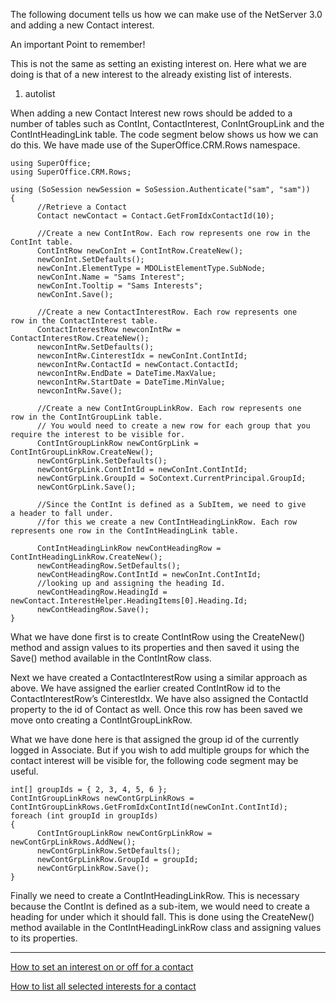 <properties date="2016-05-10"
SortOrder="4"
/>

The following document tells us how we can make use of the NetServer 3.0 and adding a new Contact interest.

An important Point to remember!

This is not the same as setting an existing interest on. Here what we are doing is that of a new interest to the already existing list of interests.

1. autolist

When adding a new Contact Interest new rows should be added to a number of tables such as ContInt, ContactInterest, ConIntGroupLink and the ContIntHeadingLink table. The code segment below shows us how we can do this. We have made use of the SuperOffice.CRM.Rows namespace.

```
using SuperOffice;
using SuperOffice.CRM.Rows;
 
using (SoSession newSession = SoSession.Authenticate("sam", "sam"))
{
      //Retrieve a Contact
      Contact newContact = Contact.GetFromIdxContactId(10);
 
      //Create a new ContIntRow. Each row represents one row in the
ContInt table.
      ContIntRow newConInt = ContIntRow.CreateNew();
      newConInt.SetDefaults();
      newConInt.ElementType = MDOListElementType.SubNode;
      newConInt.Name = "Sams Interest";
      newConInt.Tooltip = "Sams Interests";
      newConInt.Save();
 
      //Create a new ContactInterestRow. Each row represents one
row in the ContactInterest table.
      ContactInterestRow newconIntRw =
ContactInterestRow.CreateNew();
      newconIntRw.SetDefaults();
      newconIntRw.CinterestIdx = newConInt.ContIntId;
      newconIntRw.ContactId = newContact.ContactId;
      newconIntRw.EndDate = DateTime.MaxValue;
      newconIntRw.StartDate = DateTime.MinValue;
      newconIntRw.Save();
 
      //Create a new ContIntGroupLinkRow. Each row represents one
row in the ContIntGroupLink table.
      // You would need to create a new row for each group that you
require the interest to be visible for.                  
      ContIntGroupLinkRow newContGrpLink =
ContIntGroupLinkRow.CreateNew();
      newContGrpLink.SetDefaults();
      newContGrpLink.ContIntId = newConInt.ContIntId;
      newContGrpLink.GroupId = SoContext.CurrentPrincipal.GroupId;
      newContGrpLink.Save();
                                             
      //Since the ContInt is defined as a SubItem, we need to give
a header to fall under.
      //for this we create a new ContIntHeadingLinkRow. Each row
represents one row in the ContIntHeadingLink table.                
 
      ContIntHeadingLinkRow newContHeadingRow =
ContIntHeadingLinkRow.CreateNew();
      newContHeadingRow.SetDefaults();
      newContHeadingRow.ContIntId = newConInt.ContIntId;
      //looking up and assigning the heading Id.                   
      newContHeadingRow.HeadingId =
newContact.InterestHelper.HeadingItems[0].Heading.Id;
      newContHeadingRow.Save();
}
```

 

What we have done first is to create ContIntRow using the CreateNew() method and assign values to its properties and then saved it using the Save() method available in the ContIntRow class.

Next we have created a ContactInterestRow using a similar approach as above. We have assigned the earlier created ContIntRow id to the ContactInterestRow’s CinterestIdx. We have also assigned the ContactId property to the id of Contact as well. Once this row has been saved we move onto creating a ContIntGroupLinkRow.

What we have done here is that assigned the group id of the currently logged in Associate. But if you wish to add multiple groups for which the contact interest will be visible for, the following code segment may be useful.

```
int[] groupIds = { 2, 3, 4, 5, 6 };
ContIntGroupLinkRows newContGrpLinkRows =
ContIntGroupLinkRows.GetFromIdxContIntId(newConInt.ContIntId);
foreach (int groupId in groupIds)
{
      ContIntGroupLinkRow newContGrpLinkRow =
newContGrpLinkRows.AddNew();
      newContGrpLinkRow.SetDefaults();
      newContGrpLinkRow.GroupId = groupId;
      newContGrpLinkRow.Save();
}
```

 

Finally we need to create a ContIntHeadingLinkRow. This is necessary because the ContInt is defined as a sub-item, we would need to create a heading for under which it should fall. This is done using the CreateNew() method available in the ContIntHeadingLinkRow class and assigning values to its properties.

------------------------------------------------------------------------

[How to set an interest on or off for a contact](../How%20to%20set%20an%20interest%20on%20or%20off%20for%20a%20contact.htm)

[How to list all selected interests for a contact](../How%20to%20list%20all%20selected%20interests%20for%20a%20contact.htm)
